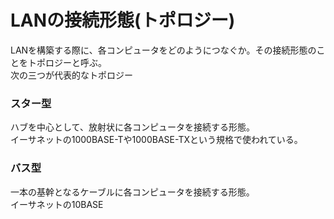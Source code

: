 # LANの接続形態(トポロジー)

LANを構築する際に、各コンピュータをどのようにつなぐか。その接続形態のことをトポロジーと呼ぶ。  
次の三つが代表的なトポロジー

### スター型

ハブを中心として、放射状に各コンピュータを接続する形態。  
イーサネットの1000BASE-Tや1000BASE-TXという規格で使われている。  

### バス型

一本の基幹となるケーブルに各コンピュータを接続する形態。  
イーサネットの10BASE
